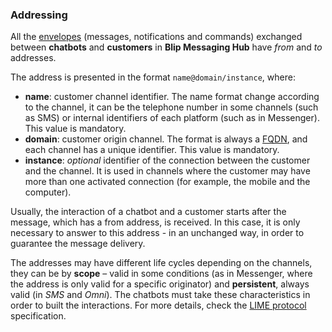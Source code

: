 ### Addressing

All the [envelopes](http://limeprotocol.org/#envelope) (messages, notifications and commands) exchanged between **chatbots** and **customers** in **Blip Messaging Hub** have *from* and *to* addresses.

The address is presented in the format `name@domain/instance`, where:

- **name**: customer channel identifier. The name format change according to the channel, it can be the telephone number in some channels (such as SMS) or internal identifiers of each platform (such as in Messenger). This value is mandatory.
- **domain**: customer origin channel. The format is always a [FQDN](https://pt.wikipedia.org/wiki/FQDN), and each channel has a unique identifier. This value is mandatory.
- **instance**: *optional* identifier of the connection between the customer and the channel. It is used in channels where the customer may have more than one activated connection (for example, the mobile and the computer).

Usually, the interaction of a chatbot and a customer starts after the message, which has a from address, is received. In this case, it is only necessary to answer to this address - in an unchanged way, in order to guarantee the message delivery. 

The addresses may have different life cycles depending on the channels, they can be by **scope** – valid in some conditions (as in Messenger, where the address is only valid for a specific originator) and **persistent**, always valid (in *SMS* and *Omni*). The chatbots must take these characteristics in order to built the interactions. For more details, check the [LIME protocol](http://limeprotocol.org/#concepts) specification. 
